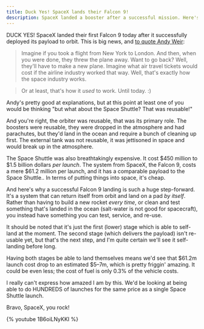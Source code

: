 ```yaml
---
title: Duck Yes! SpaceX lands their Falcon 9!
description: SpaceX landed a booster after a successful mission. Here's why that's awesome.
---
```


DUCK YES! SpaceX landed their first Falcon 9 today after it successfully deployed its payload to orbit. This is big news, and [to quote Andy Weir](https://www.facebook.com/AndyWeirAuthor/photos/a.463868883712409.1073741828.462962073803090/834802823285678/):

> Imagine if you took a flight from New York to London. And then, when you were done, they threw the plane away. Want to go back? Well, they'll have to make a new plane. Imagine what air travel tickets would cost if the airline industry worked that way. Well, that's exactly how the space industry works.

> Or at least, that's how it *used* to work. Until today. :)

<!--more-->

Andy's pretty good at explanations, but at this point at least one of you would be thinking "but what about the Space Shuttle? That was reusable!"

And you're right, the orbiter was reusable, that was its primary role. The boosters were reusable, they were dropped in the atmosphere and had parachutes, but they'd land in the ocean and require a bunch of cleaning up first. The external tank was not reusable, it was jettisoned in space and would break up in the atmosphere.

The Space Shuttle was also breathtakingly expensive. It cost $450 million to $1.5 billion dollars *per launch*. The system from SpaceX, the Falcon 9, costs a mere $61.2 million per launch, and it has a comparable payload to the Space Shuttle.. In terms of putting things into space, it's cheap.

And here's why a successful Falcon 9 landing is such a huge step-forward. It's a system that can return itself from orbit and land on a pad *by itself*. Rather than having to build a new rocket *every time*, or clean and test something that's landed in the ocean (salt-water is not good for spacecraft), you instead have something you can test, service, and re-use.

It should be noted that it's just the first (lower) stage which is able to self-land at the moment. The second stage (which delivers the payload) isn't re-usable yet, but that's the next step, and I'm quite certain we'll see it self-landing before long.

Having both stages be able to land themselves means we'd see that $61.2m launch cost drop to an estimated $5–7m, which is pretty friggin' amazing. It could be even less; the cost of fuel is only 0.3% of the vehicle costs.

I really can't express how amazed I am by this. We'd be looking at being able to do HUNDREDS of launches for the same price as a single Space Shuttle launch.

Bravo, SpaceX, you rock!

{% youtube 1B6oiLNyKKI %}

